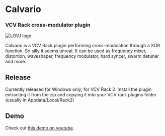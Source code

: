 # Calvario
### VCV Rack cross-modulator plugin

![LOVJ logo](https://raw.githubusercontent.com/merumerutho/Calvario/main/logo/Calvario.png)

Calvario is a VCV Rack plugin performing cross-modulation through a XOR function. So silly it seems unreal.
It can be used as frequency mixer, distortion, waveshaper, frequency modulator, hard syncer, swarm detuner and more.


## Release
Currently released for Windows only, for VCV Rack 2.
Install the plugin extracting it from the zip and copying it into your VCV rack plugins folder (usually in Appdata/Local/Rack2)


## Demo
Check out [this demo on youtube](https://www.youtube.com/watch?v=gVLwDprJd58). 